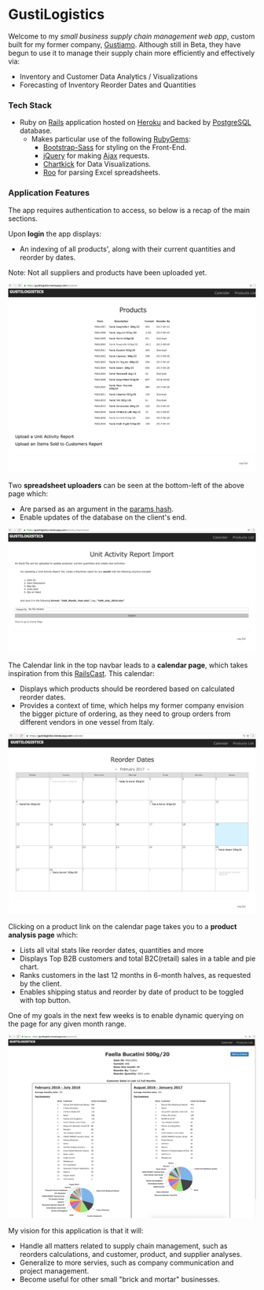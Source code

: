 # GustiLogistics

Welcome to my *small business supply chain management web app*, custom built for my former company, [Gustiamo](https://www.gustiamo.com/). Although still in Beta, they have begun to use it to manage their supply chain more efficiently and effectively via:
* Inventory and Customer Data Analytics / Visualizations
* Forecasting of Inventory Reorder Dates and Quantities

### Tech Stack

* Ruby on [Rails](http://rubyonrails.org/) application hosted on [Heroku](https://www.heroku.com/) and backed by [PostgreSQL](https://www.postgresql.org/) database.
  * Makes particular use of the following [RubyGems](https://rubygems.org/):
    * [Bootstrap-Sass](https://github.com/twbs/bootstrap-sass/) for styling on the Front-End.
    * [jQuery](https://rubygems.org/gems/jquery-rails) for making [Ajax](https://en.wikipedia.org/wiki/Ajax_(programming)) requests.
    * [Chartkick](https://github.com/ankane/chartkick) for Data Visualizations.
    * [Roo](https://github.com/roo-rb/roo) for parsing Excel spreadsheets.

### Application Features

The app requires authentication to access, so below is a recap of the main sections. 

Upon **login** the app displays:
* An indexing of all products', along with their current quantities and reorder by dates. 

Note: Not all suppliers and products have been uploaded yet.

![alt text](/sample_images/ProductsIndexPage.png "Products List")

Two **spreadsheet uploaders** can be seen at the bottom-left of the above page which:
* Are parsed as an argument in the [params hash](https://gorails.com/episodes/the-params-hash). 
* Enable updates of the database on the client's end. 

![alt text](/sample_images/FileUploader.png "File Uploader")

The Calendar link in the top navbar leads to a **calendar page**, which takes inspiration from this [RailsCast](http://railscasts.com/episodes/213-calendars). This calendar:
* Displays which products should be reordered based on calculated reorder dates. 
* Provides a context of time, which helps my former company envision the bigger picture of ordering, as they need to group orders from different vendors in one vessel from Italy. 

![alt text](/sample_images/CalendarPage.png "Calendar Prototype")

Clicking on a product link on the calendar page takes you to a **product analysis page** which:
* Lists all vital stats like reorder dates, quantities and more
* Displays Top B2B customers and total B2C(retail) sales in a table and pie chart. 
* Ranks customers in the last 12 months in 6-month halves, as requested by the client.
* Enables shipping status and reorder by date of product to be toggled with top button.

One of my goals in the next few weeks is to enable dynamic querying on the page for any given month range.  

![alt text](/sample_images/ProductAnalysisPage.png "Product Analysis")

My vision for this application is that it will:
* Handle all matters related to supply chain management, such as reorders calculations, and customer, product, and supplier analyses. 
* Generalize to more servies, such as company communication and project management. 
* Become useful for other small "brick and mortar" businesses.
